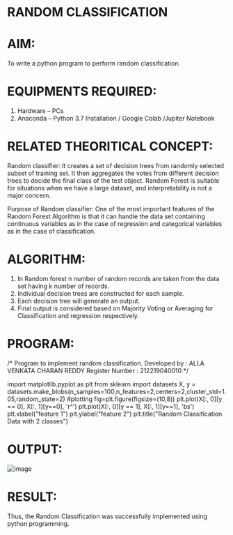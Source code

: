 # RANDOM CLASSIFICATION
# AIM:
  To write a python program to perform random classification.
# EQUIPMENTS REQUIRED:
  1.	Hardware – PCs
  2.	Anaconda – Python 3.7 Installation / Google Colab /Jupiter Notebook
# RELATED THEORITICAL CONCEPT:
  Random classifier: It creates a set of decision trees from randomly selected subset of training set. It then aggregates the votes from different decision trees to     decide the final class of the test object. Random Forest is suitable for situations when we have a large dataset, and interpretability is not a major concern.
  
  Purpose of Random classifier: One of the most important features of the Random Forest Algorithm is that it can handle the data set containing continuous variables as   in the case of regression and categorical variables as in the case of classification.
# ALGORITHM:
  1.	In Random forest n number of random records are taken from the data set having k number of records.
  2.	Individual decision trees are constructed for each sample.
  3.	Each decision tree will generate an output.
  4.	Final output is considered based on Majority Voting or Averaging for Classification and regression respectively.
# PROGRAM:
  /* 
  Program to implement random classification. 
  Developed by   : ALLA VENKATA CHARAN REDDY
  Register Number : 212219040010 
*/ 

import matplotlib.pyplot as plt
from sklearn import datasets
X, y = datasets.make_blobs(n_samples=100,n_features=2,centers=2,cluster_std=1.05,random_state=2)
#plotting
fig=plt.figure(figsize=(10,8))
plt.plot(X[:, 0][y == 0], X[:, 1][y==0], 'r^')
plt.plot(X[:, 0][y == 1], X[:, 1][y==1], 'bs')
plt.xlabel("feature 1")
plt.ylabel("feature 2")
plt.title("Random Classification Data with 2 classes")
  
 # OUTPUT:
 ![image](https://user-images.githubusercontent.com/102689666/164060258-8ab94858-ac7c-459e-9a69-52d592c3931c.png)

 # RESULT:
  Thus, the Random Classification was successfully implemented using python programming.

